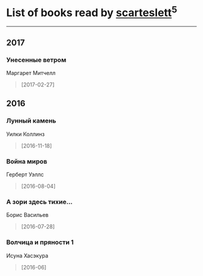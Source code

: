 # List of books read by [scarteslett](http://vk.com/id201967417)<sup>5</sup>
---

## 2017

### Унесенные ветром
Маргарет Митчелл
> [2017-02-27] 



## 2016

### Лунный камень
Уилки Коллинз
> [2016-11-18] 


### Война миров
Герберт Уэллс
> [2016-08-04] 


### А зори здесь тихие...
Борис Васильев
> [2016-07-28] 


### Волчица и пряности 1
Исуна Хасэкура
> [2016-06] 



